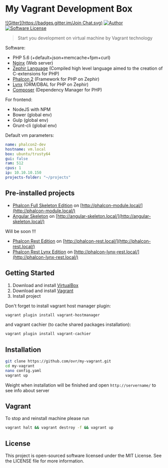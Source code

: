 My Vagrant Development Box
==========================

[![Gitter](https://badges.gitter.im/Join Chat.svg)](https://gitter.im/ovr/perfect-php-vagrant?utm_source=badge&utm_medium=badge&utm_campaign=pr-badge&utm_content=badge)
[![Author](http://img.shields.io/badge/author-@ovr-blue.svg?style=flat-square)](https://twitter.com/ovrweb)
[![Software License](https://img.shields.io/badge/license-MIT-brightgreen.svg?style=flat-square)](LICENSE.md)

> Start you development on virtual machine by Vagrant technology

Software:

* PHP 5.6 (+default+json+memcache+fpm+curl)
* [Nginx](http://nginx.org/) (Web server)
* [Zephir Language](https://github.com/phalcon/zephir) (Compiled high level language aimed to the creation of C-extensions for PHP)
* [Phalcon 2](https://github.com/phalcon/cphalcon/tree/2.0.0) (Framework for PHP on Zephir)
* [Lynx](https://github.com/lynx/lynx) (ORM/DBAL for PHP on Zephir)
* [Composer](https://getcomposer.org/) (Dependency Manager for PHP)

For frontend:

* NodeJS with NPM
* Bower (global env)
* Gulp (global env)
* Grunt-cli (global env)

Default vm parameters:

```yaml
name: phalcon2-dev
hostname: vm.local
box: ubuntu/trusty64
gui: false
ram: 512
cpus: 1
ip: 10.10.10.150
projects-folder: "~/projects"
```

## Pre-installed projects

* [Phalcon Full Skeleton Edition](https://github.com/ovr/phalcon-module-skeleton) on [http://phalcon-module.local/](http://phalcon-module.local/)
* [Angular Skeleton](https://github.com/ovr/angular-skeleton) on [http://angular-skeleton.local/](http://angular-skeleton.local/)


Will be soon !!!

* [Phalcon Rest Edition](https://github.com/ovr/phalcon-rest-edition) on [http://phalcon-rest.local/](http://phalcon-rest.local/)
* [Phalcon Rest Lynx Edition](https://github.com/ovr/phalcon-lynx-rest-edition) on [http://phalcon-lynx-rest.local/](http://phalcon-lynx-rest.local/)

## Getting Started

1. Download and install [VirtualBox](https://www.virtualbox.org/)
2. Download and install [Vagrant](http://www.vagrantup.com/)
3. Install project

Don't forget to install vagrant host manager plugin:

```bash
vagrant plugin install vagrant-hostmanager
```

and vagrant cachier (to cache shared packages installation):

```bash
vagrant plugin install vagrant-cachier
```

## Installation

```bash
git clone https://github.com/ovr/my-vagrant.git
cd my-vagrant
nano config.yaml
vagrant up
```

Weight when installation will be finished and open `http://servername/` to see info about server

## Vagrant

To stop and reinstall machine please run

```bash
vagrant halt && vagrant destroy -f && vagrant up
```

License
-------

This project is open-sourced software licensed under the MIT License. See the LICENSE file for more information.
